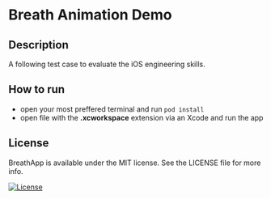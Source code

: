 # Breath Animation Demo

## Description

A following test case to evaluate the iOS engineering skills.

## How to run

* open your most preffered terminal and run `pod install`
* open file with the __.xcworkspace__ extension via an Xcode and run the app

## License

BreathApp is available under the MIT license. See the LICENSE file for more info.

[![License](https://img.shields.io/github/license/mashape/apistatus.svg?style=popout)](https://github.com/hamsternik/BreathApp/blob/master/LICENSE)
